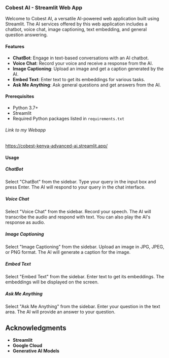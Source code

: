 ### Cobest AI - Streamlit Web App

Welcome to Cobest AI, a versatile AI-powered web application built using Streamlit. The AI services offered by this web application includes a chatbot, voice chat, image captioning, text embedding, and general question answering.

#### Features

- **ChatBot**: Engage in text-based conversations with an AI chatbot.
- **Voice Chat**: Record your voice and receive a response from the AI.
- **Image Captioning**: Upload an image and get a caption generated by the AI.
- **Embed Text**: Enter text to get its embeddings for various tasks.
- **Ask Me Anything**: Ask general questions and get answers from the AI.

#### Prerequisites

- Python 3.7+
- Streamlit
- Required Python packages listed in `requirements.txt`

###### Link to my Webapp
https://cobest-kenya-advanced-ai.streamlit.app/

#### Usage
##### ChatBot
Select "ChatBot" from the sidebar.
Type your query in the input box and press Enter.
The AI will respond to your query in the chat interface.

##### Voice Chat
Select "Voice Chat" from the sidebar.
Record your speech.
The AI will transcribe the audio and respond with text.
You can also play the AI's response as audio.

##### Image Captioning
Select "Image Captioning" from the sidebar.
Upload an image in JPG, JPEG, or PNG format.
The AI will generate a caption for the image.

##### Embed Text
Select "Embed Text" from the sidebar.
Enter text to get its embeddings.
The embeddings will be displayed on the screen.

##### Ask Me Anything
Select "Ask Me Anything" from the sidebar.
Enter your question in the text area.
The AI will provide an answer to your question.

## Acknowledgments
- **Streamlit**
- **Google Cloud**
- **Generative AI Models**
